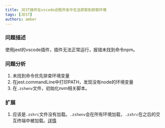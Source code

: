 ```yaml
---
title: JEST插件在vscode远程开发中无法获取到获取环境
tags: [JEST]
authors: amber
---
```


### 问题描述
使用jest的vscode插件，插件无法正常运行，报错未找到命令npm。

### 问题分析
1. 未找到命令优先排查环境变量
2. 在jest.commandLine中打印PATH，发现没有node的环境变量
3. 在`.zshenv`文件，初始化nvm相关脚本。

### 扩展
1. 应该是`.zshrc`文件没有加载。`.zshenv`会在所有环境加载，`.zshrc`在之后的交互终端中被加载。[详情](https://blog.csdn.net/Ber_Bai/article/details/122257534)
